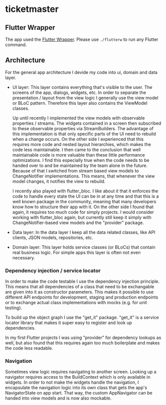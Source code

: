 # ticketmaster

## Flutter Wrapper

The app used the [Flutter Wrapper](https://github.com/passsy/flutter_wrapper). Please use `./flutterw` to run any Flutter command.


## Architecture

For the general app architecture I devide my code into ui, domain and data layer. 

* UI layer: This layer contains everything that's visible to the user. The screens of the app, dialogs, widgets, etc. In order to separate the presentation / layout from the view logic I generally use the view model or BLoC pattern. Therefore this layer also contains the ViewModel classes.
  
  Up until recently I implemented the view models with observable properties / streams. The widgets contained in a screen then subscribed to these observable properties via StreamBuilders. The advantage of this implementation is that only specific parts of the UI need to rebuild when a change occurs. On the other side I experienced that this requires more code and nested layout hierarchies, which makes the code less maintainable. I then came to the conclusion that well maintainable code is more valuable than these little performance optimizations. I find this especially true when the code needs to be handed over to and be maintained by the team alone in the future. Because of that I switched from stream based view models to ChangeNotifier implementations. This means, that whenever the view model changes, it notifies the view to rebuild.
  
  I recently also played with flutter_bloc. I like about it that it enforces the code to handle every state the UI can be in at any time and that this is a well known package in the community, meaning that many developers know how to structure their app with it. On the other side I found that again, it requires too much code for simply projects. I would consider working with flutter_bloc again, but currently still keep it simply with ChangeNotifier-based view models and the "provider" package.
* Data layer: In the data layer I keep all the data related classes, like API clients, JSON models, repositories, etc.
* Domain layer: This layer holds service classes (or BLoCs) that contain real business logic. For simple apps this layer is often not even necessary.

### Dependency injection / service locator

In order to make the code testable I use the dependency injection principle. This means that all dependencies of a class that need to be exchangable are given into it  as constructor parameters. This makes it possible to use different API endpoints for development, staging and production endpoints or to exchange actual class implementations with mocks (e.g. for unit testing). 

To build up the object graph I use the "get_it" package. "get_it" is a service locator library that makes it super easy to register and look up dependencies.

In my first Flutter projects I was using "provider" for dependency lookups as well, but also found that this requires again too much boilerplate and makes the code less readable.



### Navigation

Sometimes view logic requires navigating to another screen. Looking up a navigator requires access to the BuildContext which is only available in widgets. In order to not make the widgets handle the navigation, I encapsulate the navigation logic into its own class that gets the app's NavigatorState on app start. That way, the custom AppNavigator can be handed into view models and is now also mockable.